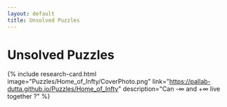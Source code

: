 ```yaml
---
layout: default
title: Unsolved Puzzles
---
```


# Unsolved Puzzles

{% include research-card.html 
   image="Puzzles/Home_of_Infty/CoverPhoto.png"
   link="https://pallab-dutta.github.io/Puzzles/Home_of_Infty"
   description="Can -∞ and +∞ live together ?"
%}

<style>
  .site-footer {
    display: none;
  }
</style>
